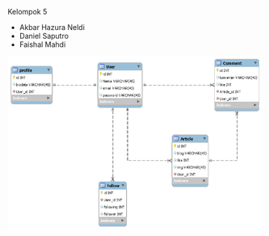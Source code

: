 Kelompok 5

- Akbar Hazura Neldi
- Daniel Saputro
- Faishal Mahdi


<p align="center">
<img src="sosmed.png"></a>
</p>